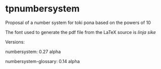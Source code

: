# tpnumbersystem
Proposal of a number system for toki pona based on the powers of 10

The font used to generate the pdf file from the LaTeX source is _linja sike_

Versions: 

numbersystem: 0.27 alpha

numbersystem-glossary: 0.14 alpha

